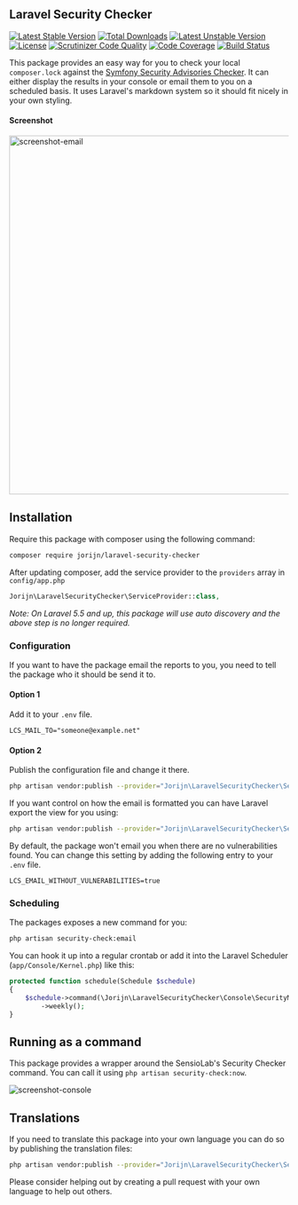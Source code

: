 ## Laravel Security Checker
[![Latest Stable Version](https://poser.pugx.org/jorijn/laravel-security-checker/version)](https://packagist.org/packages/jorijn/laravel-security-checker)
[![Total Downloads](https://poser.pugx.org/jorijn/laravel-security-checker/downloads)](https://packagist.org/packages/jorijn/laravel-security-checker)
[![Latest Unstable Version](https://poser.pugx.org/jorijn/laravel-security-checker/v/unstable)](//packagist.org/packages/jorijn/laravel-security-checker)
[![License](https://poser.pugx.org/jorijn/laravel-security-checker/license)](https://packagist.org/packages/jorijn/laravel-security-checker)
[![Scrutinizer Code Quality](https://scrutinizer-ci.com/g/Jorijn/laravel-security-checker/badges/quality-score.png?b=master)](https://scrutinizer-ci.com/g/Jorijn/laravel-security-checker/?branch=master)
[![Code Coverage](https://scrutinizer-ci.com/g/Jorijn/laravel-security-checker/badges/coverage.png?b=master)](https://scrutinizer-ci.com/g/Jorijn/laravel-security-checker/?branch=master)
[![Build Status](https://travis-ci.org/Jorijn/laravel-security-checker.svg?branch=master)](https://travis-ci.org/Jorijn/laravel-security-checker)

This package provides an easy way for you to check your local `composer.lock` against the [Symfony Security Advisories Checker](https://security.sensiolabs.org/). 
It can either display the results in your console or email them to you on a scheduled basis. It uses Laravel's markdown system so it should fit nicely in your own styling. 

#### Screenshot
<img width="647" alt="screenshot-email" src="https://user-images.githubusercontent.com/85466/28497517-9e41580e-6f89-11e7-9c4e-0ebf713add6a.png">

## Installation
Require this package with composer using the following command:

```bash
composer require jorijn/laravel-security-checker
```

After updating composer, add the service provider to the `providers` array in `config/app.php`

```php
Jorijn\LaravelSecurityChecker\ServiceProvider::class,
```

_Note: On Laravel 5.5 and up, this package will use auto discovery and the above step is no longer required._

### Configuration
If you want to have the package email the reports to you, you need to tell the package who it should be send it to. 

#### Option 1
Add it to your `.env` file.

```
LCS_MAIL_TO="someone@example.net"
```

#### Option 2
Publish the configuration file and change it there.

```bash
php artisan vendor:publish --provider="Jorijn\LaravelSecurityChecker\ServiceProvider" --tag="config"
```

If you want control on how the email is formatted you can have Laravel export the view for you using:

```bash
php artisan vendor:publish --provider="Jorijn\LaravelSecurityChecker\ServiceProvider" --tag="views"
```

By default, the package won't email you when there are no vulnerabilities found. You can change this setting by adding the following entry to your `.env` file.

```
LCS_EMAIL_WITHOUT_VULNERABILITIES=true
```

### Scheduling
The packages exposes a new command for you:

```bash
php artisan security-check:email
```

You can hook it up into a regular crontab or add it into the Laravel Scheduler (`app/Console/Kernel.php`) like this:

```php
protected function schedule(Schedule $schedule)
{
    $schedule->command(\Jorijn\LaravelSecurityChecker\Console\SecurityMailCommand::class)
        ->weekly();
}
```

## Running as a command
This package provides a wrapper around the SensioLab's Security Checker command. You can call it using `php artisan security-check:now`.
 
![screenshot-console](https://user-images.githubusercontent.com/85466/28452254-17f3476e-6df2-11e7-9e5e-1c3d52b57722.png)

## Translations
If you need to translate this package into your own language you can do so by publishing the translation files:

```bash
php artisan vendor:publish --provider="Jorijn\LaravelSecurityChecker\ServiceProvider" --tag="translations"
```

Please consider helping out by creating a pull request with your own language to help out others.
